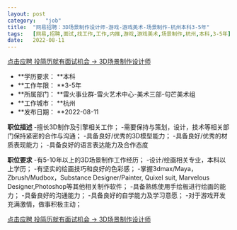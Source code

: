 ```yaml
---
layout:	post
category:	"job"
title:	"网易招聘：3D场景制作设计师-游戏-游戏美术-场景制作-杭州本科3-5年"
tags:	[网易,招聘,面试,找工作,工作,内推,游戏,游戏美术,场景制作,杭州,本科,3-5年]
date:	2022-08-11
---
```


[点击应聘 投简历就有面试机会 -> 3D场景制作设计师](http://mobile.bole.netease.com/bole/boleDetail?id=39544&employeeId=346f03c3cda5f04c&key=all)



- **学历要求： **本科
- **工作年限： **3-5年
- **所属部门： **雷火事业群-雷火艺术中心-美术三部-句芒美术组
- **工作城市： **杭州
- **发布日期： **2022-08-11



**职位描述**
-擅长3D制作及引擎相关工作；
-需要保持与策划，设计，技术等相关部门保持紧密的合作与沟通；
-具备良好/优秀的3D模型能力；
-具备良好/优秀的材质表现能力；
-具备良好的语言表达能力及合作态度



**职位要求**
-有5-10年以上的3D场景制作工作经历；
-设计/绘画相关专业，本科以上学历；
-有坚实的绘画技巧和良好的色彩感；
-掌握3dmax/Maya，Zbrush/Mudbox，Substance Designer/Painter, Quixel suit, Marvelous Designer,Photoshop等其他相关制作软件；
-具备熟练使用手绘板进行绘画的能力；
-具备良好的沟通能力；
-具备良好的自学能力及学习意愿；
-对于游戏开发充满激情，做事积极主动；



[点击应聘 投简历就有面试机会 -> 3D场景制作设计师](http://mobile.bole.netease.com/bole/boleDetail?id=39544&employeeId=346f03c3cda5f04c&key=all)